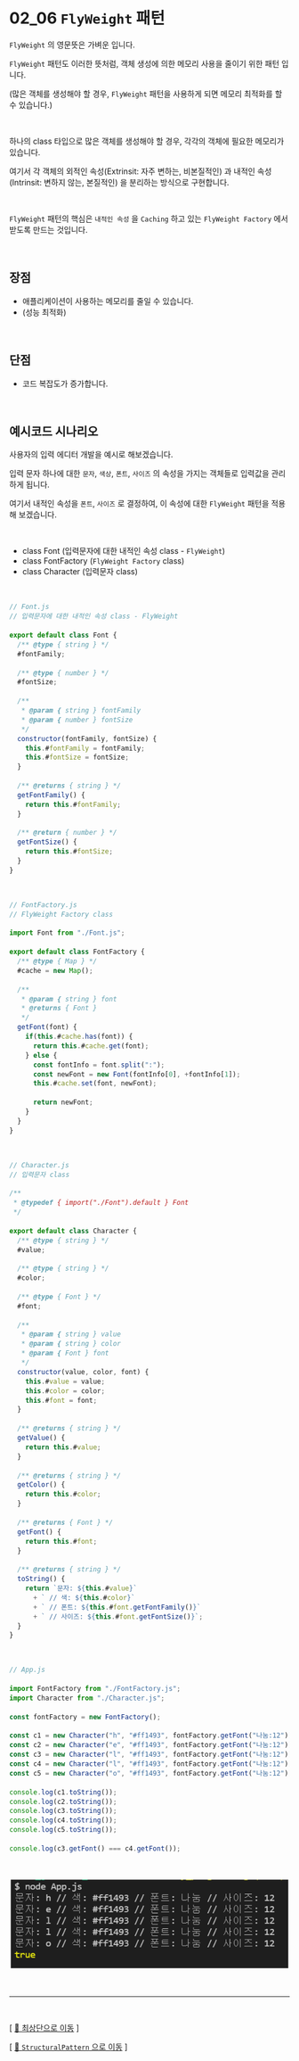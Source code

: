 # 02_06 ``FlyWeight`` 패턴

``FlyWeight`` 의 영문뜻은 가벼운 입니다.

``FlyWeight`` 패턴도 이러한 뜻처럼, 객체 생성에 의한 메모리 사용을 줄이기 위한 패턴 입니다.

(많은 객체를 생성해야 할 경우, ``FlyWeight`` 패턴을 사용하게 되면 메모리 최적화를 할 수 있습니다.)

<br/>

하나의 class 타입으로 많은 객체를 생성해야 할 경우, 각각의 객체에 필요한 메모리가 있습니다.

여기서 각 객체의 외적인 속성(Extrinsit: 자주 변하는, 비본질적인) 과 내적인 속성(Intrinsit: 변하지 않는, 본질적인) 을 분리하는 방식으로 구현합니다.

<br/>

``FlyWeight`` 패턴의 핵심은 ``내적인 속성`` 을 ``Caching`` 하고 있는 ``FlyWeight Factory`` 에서 받도록 만드는 것입니다.


<br/>


## 장점

* 애플리케이션이 사용하는 메모리를 줄일 수 있습니다.
* (성능 최적화)


<br/>


## 단점

* 코드 복잡도가 증가합니다.


<br/>


## 예시코드 시나리오

사용자의 입력 에디터 개발을 예시로 해보겠습니다.

입력 문자 하나에 대한 ``문자``, ``색상``, ``폰트``, ``사이즈`` 의 속성을 가지는 객체들로 입력값을 관리하게 됩니다.

여기서 내적인 속성을 ``폰트``, ``사이즈`` 로 결정하여, 이 속성에 대한 ``FlyWeight`` 패턴을 적용해 보겠습니다.

<br/>

* class Font (입력문자에 대한 내적인 속성 class - ``FlyWeight``)
* class FontFactory (``FlyWeight Factory`` class)
* class Character (입력문자 class)

<br/>

```javascript
// Font.js
// 입력문자에 대한 내적인 속성 class - FlyWeight

export default class Font {
  /** @type { string } */
  #fontFamily;

  /** @type { number } */
  #fontSize;

  /**
   * @param { string } fontFamily 
   * @param { number } fontSize 
   */
  constructor(fontFamily, fontSize) {
    this.#fontFamily = fontFamily;
    this.#fontSize = fontSize;
  }

  /** @returns { string } */
  getFontFamily() {
    return this.#fontFamily;
  }

  /** @return { number } */
  getFontSize() {
    return this.#fontSize;
  }
}
```

<br/>

```javascript
// FontFactory.js
// FlyWeight Factory class

import Font from "./Font.js";

export default class FontFactory {
  /** @type { Map } */
  #cache = new Map();

  /**
   * @param { string } font 
   * @returns { Font }
   */
  getFont(font) {
    if(this.#cache.has(font)) {
      return this.#cache.get(font);
    } else {
      const fontInfo = font.split(":");
      const newFont = new Font(fontInfo[0], +fontInfo[1]);
      this.#cache.set(font, newFont);

      return newFont;
    }
  }
}
```

<br/>

```javascript
// Character.js
// 입력문자 class

/**
 * @typedef { import("./Font").default } Font
 */

export default class Character {
  /** @type { string } */
  #value;

  /** @type { string } */
  #color;

  /** @type { Font } */
  #font;

  /**
   * @param { string } value 
   * @param { string } color 
   * @param { Font } font 
   */
  constructor(value, color, font) {
    this.#value = value;
    this.#color = color;
    this.#font = font;
  }

  /** @returns { string } */
  getValue() {
    return this.#value;
  }

  /** @returns { string } */
  getColor() {
    return this.#color;
  }

  /** @returns { Font } */
  getFont() {
    return this.#font;
  }

  /** @returns { string } */
  toString() {
    return `문자: ${this.#value}`
      + ` // 색: ${this.#color}`
      + ` // 폰트: ${this.#font.getFontFamily()}`
      + ` // 사이즈: ${this.#font.getFontSize()}`;
  }
}
```

<br/>

```javascript
// App.js

import FontFactory from "./FontFactory.js";
import Character from "./Character.js";

const fontFactory = new FontFactory();

const c1 = new Character("h", "#ff1493", fontFactory.getFont("나눔:12"));
const c2 = new Character("e", "#ff1493", fontFactory.getFont("나눔:12"));
const c3 = new Character("l", "#ff1493", fontFactory.getFont("나눔:12"));
const c4 = new Character("l", "#ff1493", fontFactory.getFont("나눔:12"));
const c5 = new Character("o", "#ff1493", fontFactory.getFont("나눔:12"));

console.log(c1.toString());
console.log(c2.toString());
console.log(c3.toString());
console.log(c4.toString());
console.log(c5.toString());

console.log(c3.getFont() === c4.getFont());
```

<br/>

<img src="./readmeAssets/image%2077.png"><br/>



<br/>

<hr/><br/>



[ [🚀 최상단으로 이동](https://github.com/Chocobe/-Study-DesignPatter) ]

[ [🐫 ``StructuralPattern`` 으로 이동](https://github.com/Chocobe/-Study-DesignPatter/tree/master/src/_02_StructuralPattern) ]
